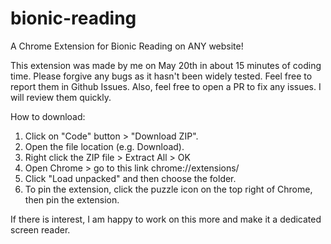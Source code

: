 # bionic-reading
A Chrome Extension for Bionic Reading on ANY website!

This extension was made by me on May 20th in about 15 minutes of coding time. Please forgive any bugs as it hasn't been widely tested. Feel free to report them in Github Issues. Also, feel free to open a PR to fix any issues. I will review them quickly.

How to download:
1. Click on "Code" button > "Download ZIP".
2. Open the file location (e.g. Download).
3. Right click the ZIP file > Extract All > OK
4. Open Chrome > go to this link chrome://extensions/
5. Click "Load unpacked" and then choose the folder. 
6. To pin the extension, click the puzzle icon on the top right of Chrome, then pin the extension.

If there is interest, I am happy to work on this more and make it a dedicated screen reader. 
